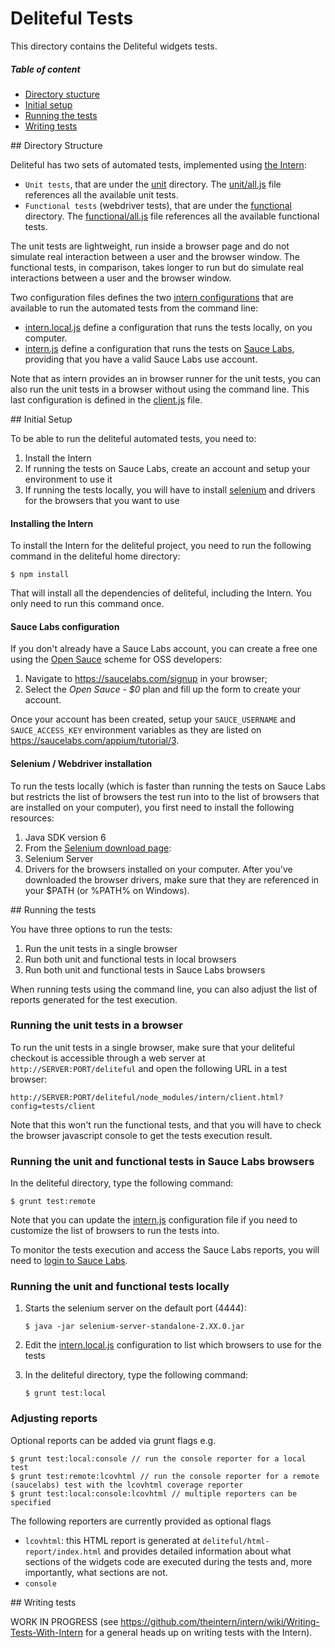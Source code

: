 # Deliteful Tests

This directory contains the Deliteful widgets tests.

##### Table of content

- [Directory stucture](#structure)
- [Initial setup](#setup)
- [Running the tests](#running)
- [Writing tests](#writing)

<a name="#structure"/>
## Directory Structure

Deliteful has two sets of automated tests, implemented using [the Intern](https://github.com/theintern/intern):

- `Unit tests`, that are under the [unit](./unit) directory. The [unit/all.js](./unit/all.js) file references all the available unit tests.
- `Functional tests` (webdriver tests), that are under the [functional](./functional) directory. The [functional/all.js](./functional/all.js) file references all the available functional tests. 

The unit tests are lightweight, run inside a browser page and do not simulate real interaction between a user and the browser window.
The functional tests, in comparison, takes longer to run but do simulate real interactions between a user and the browser window.

Two configuration files defines the two [intern configurations](https://github.com/theintern/intern/wiki/Configuring-Intern) that are available to run the automated tests from the command line:
- [intern.local.js](./intern.local.js) define a configuration that runs the tests locally, on you computer.
- [intern.js](./intern.js) define a configuration that runs the tests on [Sauce Labs](https://saucelabs.com/), providing that you have a valid Sauce Labs use account.

Note that as intern provides an in browser runner for the unit tests, you can also run the unit tests in a browser without using the command line.
This last configuration is defined in the [client.js](./client.js) file.

<a name="#setup"/>
## Initial Setup

To be able to run the deliteful automated tests, you need to:

1. Install the Intern
2. If running the tests on Sauce Labs, create an account and setup your environment to use it
3. If running the tests locally, you will have to install [selenium](http://www.seleniumhq.org/) and drivers for the browsers that you want to use

#### Installing the Intern

To install the Intern for the deliteful project, you need to run the following command in the deliteful home directory:

```
$ npm install
```

That will install all the dependencies of deliteful, including the Intern. You only need to run this command once.

#### Sauce Labs configuration

If you don't already have a Sauce Labs account, you can create a free one using the [Open Sauce](https://saucelabs.com/opensauce) scheme for OSS developers:

1. Navigate to https://saucelabs.com/signup in your browser;
2. Select the _Open Sauce - $0_ plan and fill up the form to create your account.

Once your account has been created, setup your `SAUCE_USERNAME` and `SAUCE_ACCESS_KEY` environment variables as they are listed
on https://saucelabs.com/appium/tutorial/3.

#### Selenium / Webdriver installation

To run the tests locally (which is faster than running the tests on Sauce Labs but restricts the list of browsers the test run into to the list of browsers
that are installed on your computer), you first need to install the following resources:

1. Java SDK version 6
2. From the [Selenium download page](http://www.seleniumhq.org/download/):
  1. Selenium Server
  2. Drivers for the browsers installed on your computer. After you've downloaded the browser drivers, make sure that they are referenced in your $PATH (or %PATH% on Windows).

<a name="#running"/>
## Running the tests

You have three options to run the tests:

1. Run the unit tests in a single browser
2. Run both unit and functional tests in local browsers
3. Run both unit and functional tests in Sauce Labs browsers

When running tests using the command line, you can also adjust the list of reports generated for the test execution.

### Running the unit tests in a browser

To run the unit tests in a single browser, make sure that your deliteful checkout is accessible through a web server at `http://SERVER:PORT/deliteful` and open the following URL in a test browser:

```
http://SERVER:PORT/deliteful/node_modules/intern/client.html?config=tests/client
```

Note that this won't run the functional tests, and that you will have to check the browser javascript console to get the tests execution result.


### Running the unit and functional tests in Sauce Labs browsers

In the deliteful directory, type the following command:

```
$ grunt test:remote
```

Note that you can update the [intern.js](.\intern.js) configuration file if you need to customize the list of browsers to run the tests into.

To monitor the tests execution and access the Sauce Labs reports, you will need to [login to Sauce Labs](https://saucelabs.com/login). 

### Running the unit and functional tests locally

1. Starts the selenium server on the default port (4444):

   ```
   $ java -jar selenium-server-standalone-2.XX.0.jar
   ```

2. Edit the [intern.local.js](./intern.local.js) configuration to list which browsers to use for the tests

3. In the deliteful directory, type the following command:

   ```
   $ grunt test:local
   ```


### Adjusting reports

Optional reports can be added via grunt flags e.g.

    $ grunt test:local:console // run the console reporter for a local test
    $ grunt test:remote:lcovhtml // run the console reporter for a remote (saucelabs) test with the lcovhtml coverage reporter
    $ grunt test:local:console:lcovhtml // multiple reporters can be specified

The following reporters are currently provided as optional flags
   * `lcovhtml`: this HTML report is generated at `deliteful/html-report/index.html` and provides detailed information about what sections of the widgets code are executed during the tests and, more importantly, what sections are not.
   * `console`

<a name="#writing"/>
## Writing tests

WORK IN PROGRESS (see https://github.com/theintern/intern/wiki/Writing-Tests-With-Intern for a general heads up on writing tests with the Intern).